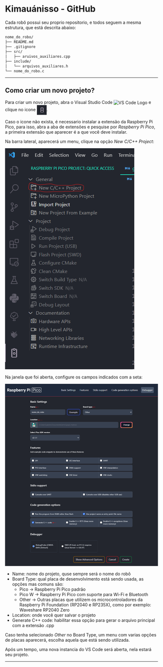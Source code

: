# Kimauánisso - GitHub

Cada robô possui seu proprio repositorio, e todos seguem a mesma estrutura, que está descrita abaixo:

```
nome_do_robo/
├── README.md
├── .gitignore
├── src/
│   ├── aruivos_auxiliares.cpp
├── include/
│   └── arquivos_auxiliares.h
└── nome_do_robo.c
```

---
## Como criar um novo projeto?
Para criar um novo projeto, abra o Visual Studio Code 
<img src="https://code.visualstudio.com/assets/images/code-stable.png" alt="VS Code Logo" width="20" style="vertical-align: middle;"/> 
e clique no icone 
<img src="arquivos_auxiliares\icone_ext_pico.png" alt="Extensão Pico" width="32" style="vertical-align: middle;"/>.

Caso o icone não exista, é necessario instalar a extensão da Raspberry Pi Pico, para isso, abra a aba de extensões e pesquise por *Raspberry Pi Pico*, a primeira extensão que aparecer é a que você deve instalar.

Na barra lateral, aparecerá um menu, clique na opção *New C/C++ Project*:

<img src="arquivos_auxiliares\ext_pico_parte1.png" alt="Barra Lateral Extensão Pico" />

Na janela que foi aberta, configure os campos indicados com a seta:

<img src="arquivos_auxiliares\ext_pico_parte2.png" alt="Criação do Projeto" />

- Name: nome do projeto, quse sempre será o nome do robô
- Board Type: qual placa de desenvolvimento está sendo usada, as opções mas comuns são:
  - Pico -> Raspberry Pi Pico padrão
  - Pico W -> Raspberry Pi Pico com suporte para Wi-Fi e Bluetooth
  - Other -> Outras placas que utilizem os microcontroladores da Raspberry Pi Foundation (RP2040 e RP235X), como por exemplo: Waveshare RP2040 Zero
- Location: onde você quer salvar o projeto
- Generate C++ code: habilitar essa opção para gerar o arquivo principal com a extensão .cpp

Caso tenha selecionado *Other* no Board Type, um menu com varias opções de placas aparecerá, escolha aquela que está sendo utilizada.

Após um tempo, uma nova instancia do VS Code será aberta, nela estará seu projeto.

---

